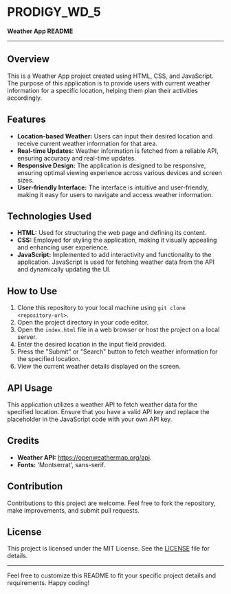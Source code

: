 # PRODIGY_WD_5
**Weather App README**

---

## Overview
This is a Weather App project created using HTML, CSS, and JavaScript. The purpose of this application is to provide users with current weather information for a specific location, helping them plan their activities accordingly.

## Features
- **Location-based Weather:** Users can input their desired location and receive current weather information for that area.
- **Real-time Updates:** Weather information is fetched from a reliable API, ensuring accuracy and real-time updates.
- **Responsive Design:** The application is designed to be responsive, ensuring optimal viewing experience across various devices and screen sizes.
- **User-friendly Interface:** The interface is intuitive and user-friendly, making it easy for users to navigate and access weather information.

## Technologies Used
- **HTML:** Used for structuring the web page and defining its content.
- **CSS:** Employed for styling the application, making it visually appealing and enhancing user experience.
- **JavaScript:** Implemented to add interactivity and functionality to the application. JavaScript is used for fetching weather data from the API and dynamically updating the UI.

## How to Use
1. Clone this repository to your local machine using `git clone <repository-url>`.
2. Open the project directory in your code editor.
3. Open the `index.html` file in a web browser or host the project on a local server.
4. Enter the desired location in the input field provided.
5. Press the "Submit" or "Search" button to fetch weather information for the specified location.
6. View the current weather details displayed on the screen.

## API Usage
This application utilizes a weather API to fetch weather data for the specified location. Ensure that you have a valid API key and replace the placeholder in the JavaScript code with your own API key.

## Credits
- **Weather API:** https://openweathermap.org/api.
- **Fonts:** 'Montserrat', sans-serif.

## Contribution
Contributions to this project are welcome. Feel free to fork the repository, make improvements, and submit pull requests.

## License
This project is licensed under the MIT License. See the [LICENSE](LICENSE) file for details.

---

Feel free to customize this README to fit your specific project details and requirements. Happy coding!
